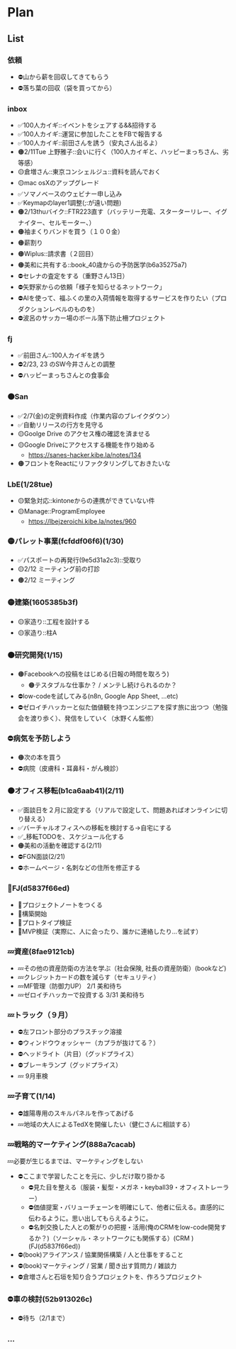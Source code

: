 # Plan
## List
### 依頼
- ⛔️山から薪を回収してきてもらう
- ⛔️落ち葉の回収（袋を買ってから）

### inbox
- ✅100人カイギ::イベントをシェアする&&招待する
- ✅100人カイギ::運営に参加したことをFBで報告する
- ✅100人カイギ::前田さんを誘う（安丸さん出るよ）
- 🟠2/11Tue 上野雅子::会いに行く（100人カイギと、ハッピーまっちさん、劣等感）
- 🟡倉増さん::東京コンシェルジュ::資料を読んでおく
- 🟡mac osXのアップグレード
- ✅ソマノベースのウェビナー申し込み
- ✅Keymapのlayer1調整(;:が遠い問題)
- 🟠2/13thuバイク::FTR223直す（バッテリー充電、スターターリレー、イグナイター、セルモーター、）
- 🟠袖まくりバンドを買う（１００金）
- 🟠薪割り
- 🟠Wiplus::請求書（２回目）
- 🟠美和に共有する::book_40歳からの予防医学(b6a35275a7)
- ⛔️セレナの査定をする（重野さん13日）
- ⛔️矢野家からの依頼「様子を知らせるネットワーク」
- ⛔️AIを使って、福ふくの里の入荷情報を取得するサービスを作りたい（プロダクションレベルのものを）
- ⛔️波呂のサッカー場のボール落下防止柵プロジェクト

### fj
- ✅前田さん::100人カイギを誘う
- ⛔️2/23, 23 のSW今井さんとの調整
- ⛔️ハッピーまっちさんとの食事会

### 🟠San
- ✅2/7(金)の定例資料作成（作業内容のブレイクダウン）
- ✅自動リリースの行方を見守る
- 🟡Goolge Drive のアクセス権の確認を済ませる
- 🟡Google Driveにアクセスする機能を作り始める
  - https://sanes-hacker.kibe.la/notes/134
- 🟠フロントをReactにリファクタリングしておきたいな

### LbE(1/28tue)
- 🟡緊急対応::kintoneからの連携ができていない件
- 🟡Manage::ProgramEmployee
  - https://lbejzeroichi.kibe.la/notes/960

### 🟡パレット事業(fcfddf06f6)(1/30)
- ✅パスポートの再発行(9e5d31a2c3)::受取り
- 🟡2/12 ミーティング前の打診
- 🟠2/12 ミーティング

### 🟡建築(1605385b3f)
- 🟡家造り::工程を設計する
- 🟡家造り::柱A

### 🟠研究開発(1/15)
- 🟠Facebookへの投稿をはじめる(日報の時間を取ろう)
  - 🟠テスタブルな仕事か？ / メンテし続けられるのか？
- ⛔️low-codeを試してみる(n8n, Google App Sheet, ...etc)
- ⛔️ゼロイチハッカーと似た価値観を持つエンジニアを探す旅に出つつ（勉強会を渡り歩く）、発信をしていく（水野くん監修）

### ⛔️病気を予防しよう
- 🟠次の本を買う
- ⛔️病院（皮膚科・耳鼻科・がん検診）

### 🟠オフィス移転(b1ca6aab41)(2/11)
- ✅面談日を２月に設定する（リアルで設定して、問題あればオンラインに切り替える）
- ✅バーチャルオフィスへの移転を検討する→自宅にする
- ✅_移転TODOを、スケジュール化する
- 🟠美和の活動を確認する(2/11)
- ⛔️FGN面談(2/21)
- ⛔️ホームページ・名刺などの住所を修正する

### 🐢FJ(d5837f66ed)
- 🐢プロジェクトノートをつくる
- 🐢構築開始
- 🐢プロトタイプ検証
- 🐢MVP検証（実際に、人に会ったり、誰かに連絡したり...を試す）


### 💤資産(8fae9121cb)
- 💤その他の資産防衛の方法を学ぶ（社会保険, 社長の資産防衛）(bookなど)
- 💤クレジットカードの数を減らす（セキュリティ）
- 💤MF管理（防御力UP） 2/1 美和待ち
- 💤ゼロイチハッカーで投資する 3/31 美和待ち


### 💤トラック（９月）
- ⛔️左フロント部分のプラスチック溶接
- ⛔️ウィンドウウォッシャー（カプラが抜けてる？）
- ⛔️ヘッドライト（片目）（グッドプライス）
- ⛔️ブレーキランプ（グッドプライス）
- 💤 9月車検

### 💤子育て(1/14)
- ⛔️雄陽専用のスキルパネルを作ってあげる
- 💤地域の大人によるTedXを開催したい（健仁さんに相談する）

### 💤戦略的マーケティング(888a7cacab)
💤必要が生じるまでは、マーケティングをしない
- ⛔️ここまで学習したことを元に、少しだけ取り掛かる
  - ⛔️見た目を整える（服装・髪型・メガネ・keyball39・オフィストレーラー）
  - ⛔️価値提案・バリューチェーンを明確にして、他者に伝える。直感的に伝わるように。思い出してもらえるように。
  - ⛔️名刺交換した人との繋がりの把握・活用(俺のCRMをlow-code開発するか？)（ソーシャル・ネットワークにも関係する）(CRM )(FJ(d5837f66ed))
- ⛔️(book)アライアンス / 協業関係構築 / 人と仕事をすること
- ⛔️(book)マーケティング / 営業 / 聞き出す質問力 / 雑談力
- ⛔️倉増さんと石垣を知り合うプロジェクトを、作ろうプロジェクト

### ⛔️車の検討(52b913026c)
- ⛔️待ち（2/1まで）



### ...
















